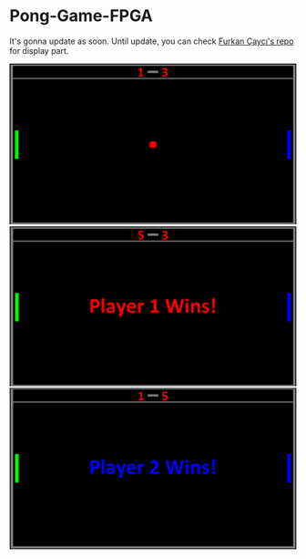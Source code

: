 # Pong-Game-FPGA

It's gonna update as soon. Until update, you can check [Furkan Çaycı's repo](https://github.com/fcayci/vhdl-display-simulator) for display part.

![GameplayScreen](https://github.com/OmerKonan/Pong-Game-FPGA/blob/master/img/GameplayScreen.png)
![Player1Wins](https://github.com/OmerKonan/Pong-Game-FPGA/blob/master/img/Player1Wins.png)
![Player2Wins](https://github.com/OmerKonan/Pong-Game-FPGA/blob/master/img/Player2Wins.png)

